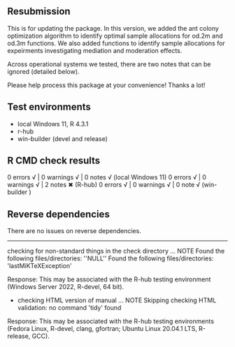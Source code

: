 ## Resubmission

This is for updating the package. In this version, we added the ant colony 
optimization algorithm to identify optimal sample allocations for od.2m and 
od.3m functions. We also added functions to identify sample allocations for 
expeirments investigating mediation and moderation effects.

Across operational systems we tested, there are two notes that 
can be ignored (detailed below).

Please help process this package at your convenience! Thanks a lot! 

## Test environments
* local Windows 11, R 4.3.1
* r-hub
* win-builder (devel and release)

## R CMD check results
0 errors √ | 0 warnings √ | 0 notes √ (local Windows 11)
0 errors √ | 0 warnings √ | 2 notes ✖  (R-hub)
0 errors √ | 0 warnings √ | 0 note √  (win-builder )

## Reverse dependencies

There are no issues on reverse dependencies.

---
checking for non-standard things in the check directory ... NOTE
  Found the following files/directories:
    ''NULL''
  Found the following files/directories:
    'lastMiKTeXException'
    
 Response: This may be associated with the R-hub testing environment (Windows Server 2022, R-devel, 64 bit).

* checking HTML version of manual ... NOTE
Skipping checking HTML validation: no command 'tidy' found

Response: This may be associated with the R-hub testing environments (Fedora Linux, R-devel, clang, gfortran; Ubuntu Linux 20.04.1 LTS, R-release, GCC).
 
